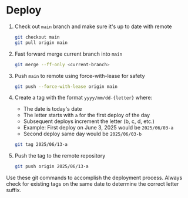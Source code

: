 # Deploy

1. Check out `main` branch and make sure it's up to date with remote

   ```bash
   git checkout main
   git pull origin main
   ```

2. Fast forward merge current branch into `main`

   ```bash
   git merge --ff-only <current-branch>
   ```

3. Push `main` to remote using force-with-lease for safety

   ```bash
   git push --force-with-lease origin main
   ```

4. Create a tag with the format `yyyy/mm/dd-{letter}` where:

   - The date is today's date
   - The letter starts with `a` for the first deploy of the day
   - Subsequent deploys increment the letter (b, c, d, etc.)
   - Example: First deploy on June 3, 2025 would be `2025/06/03-a`
   - Second deploy same day would be `2025/06/03-b`

   ```bash
   git tag 2025/06/13-a
   ```

5. Push the tag to the remote repository
   ```bash
   git push origin 2025/06/13-a
   ```

Use these git commands to accomplish the deployment process. Always check for existing tags on the same date to determine the correct letter suffix.
